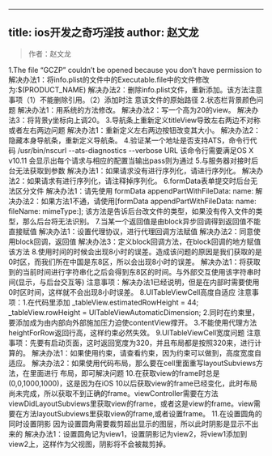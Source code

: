
---
title: ios开发之奇巧淫技
author: 赵文龙
---

>作者：赵文龙

1.The file “GCZP” couldn’t be opened because you don’t have permission to
	解决办法1：将info.plist的文件中的Executable.file中的文件修改为:$(PRODUCT_NAME)
	解决办法2：删除info.plist文件，重新添加。该方法注意事项（1）不能删除引用。（2）添加时注			   意该文件的原始路径
2.状态栏背景颜色问题
	解决办法1：用系统的方法修改。
	解决办法2：写一个高为20的view。
	解决办法3：将背景y坐标向上调20。
3.导航条上重新定义titleView导致左右两边不对称或者左右两边问题
	解决办法1：重新定义左右两边按钮改变其大小。
	解决办法2：隐藏本身导航条，重新定义导航条。
4.验证某一个地址是否支持ATS，命令行代码 /usr/bin/nscurl --ats-diagnostics --verbose URL 该命令行需要满足OS X v10.11 会显示出每个请求与相应的配置当输出pass则为通过
5.与服务器对接时后台无法获取到参数
	解决办法1：如果请求没有进行序列化，请进行序列化。
	解决办法2：如果请求有进行序列化，请注释掉序列化。
6.formData表单提交时后台无法区分文件
	解决办法1：请先使用 formData appendPartWithFileData: name:
	解决办法2：如果方法1不通，请使用[formData appendPartWithFileData: name: fileName: mimeType:]; 该方法是告诉后台改文件的类型，如果没有传入文件的类型，那么后台将无法识别。
7.当某一个返回值是由block异步回调得到返回值不能直接赋值
	解决办法1：设置代理协议，进行代理回调方法赋值
	解决办法2：同意使用block回调，返回值
	解决办法3：定义block回调方法，在block回调的地方赋值该方法
8.使用时间的时候会出现8小时的误差。造成该问题的原因是我们获取的是0时区，而我们所在中国是东8区，所以会出现8小时的误差。
	解决办法1：将获取到的当前时间进行字符串化之后会得到东8区的时间。与外部交互使用该字符串时间(显示，与后台交互等)
	注意事项：解决办法1已经说明，但是在内部时需要使用0时区时间，这样就不会出现8小时误差。
8.UITableViewCell高度自适应
	注意事项：1.在代码里添加 _tableView.estimatedRowHeight = 44;
    _tableView.rowHeight = UITableViewAutomaticDimension;
		2.同时在约束里，要添加成为由内部向外部施加压力迫使contentView撑开。
		3.不能使用代理方法heightForRow返回行高，这样约束必然失效。
9.UITableViewCell宽度问题
	注意事项：先要有启动页面，这时返回宽度为320，并且布局都是按照320来，进行计算的。
	解决办法1：如果使用约束，请查看约束，因为约束可以做到，高度宽度自适应。
	解决办法2：如果使用代码布局，那么要在cell里面重写layoutSubviews方法，在里面进行		布局，即可解决问题
10.在获取view的frame时总是(0,0,1000,1000)，这是因为在iOS 10以后获取view的frame已经变化，此时布局尚未完成，所以获取不到正确的frame。viewController需要在方法viewDidLayoutSubviews里获取view的frame，或者这是view的frame。view需要在方法layoutSubviews里获取view的frame,或者设置frame。
11.在设置圆角的同时设置阴影
	因为设置圆角需要裁剪超出显示的图层，所以此时阴影是显示不出来的
	解决办法1：设置圆角记为view1，设置阴影记为view2，将view1添加到view2上，这样作为父视图，阴影将不会被裁剪掉。

